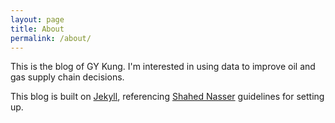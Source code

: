 ```yaml
---
layout: page
title: About
permalink: /about/
---
```


This is the blog of GY Kung. I'm interested in using data to improve oil and gas supply chain decisions.

This blog is built on [Jekyll][jekyll-organization], referencing [Shahed Nasser][shahed] guidelines for setting up.

[jekyll-organization]: https://github.com/jekyll
[shahed]: https://blog.shahednasser.com/deploy-a-website-with-jekyll-and-github-pages/
